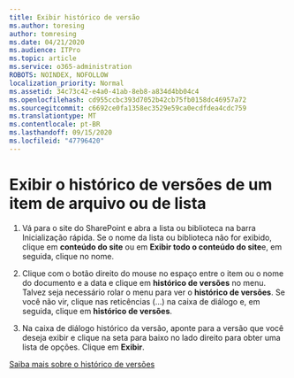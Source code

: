 ```yaml
---
title: Exibir histórico de versão
ms.author: toresing
author: tomresing
ms.date: 04/21/2020
ms.audience: ITPro
ms.topic: article
ms.service: o365-administration
ROBOTS: NOINDEX, NOFOLLOW
localization_priority: Normal
ms.assetid: 34c73c42-e4a0-41ab-8eb8-a834d4bb04c4
ms.openlocfilehash: cd955ccbc393d7052b42cb75fb0158dc46957a72
ms.sourcegitcommit: c6692ce0fa1358ec3529e59ca0ecdfdea4cdc759
ms.translationtype: MT
ms.contentlocale: pt-BR
ms.lasthandoff: 09/15/2020
ms.locfileid: "47796420"
---
```

# <a name="view-version-history-of-a-file-or-list-item"></a>Exibir o histórico de versões de um item de arquivo ou de lista

1. Vá para o site do SharePoint e abra a lista ou biblioteca na barra Inicialização rápida. Se o nome da lista ou biblioteca não for exibido, clique em **conteúdo do site** ou em **Exibir todo o conteúdo do site**e, em seguida, clique no nome.
    
2. Clique com o botão direito do mouse no espaço entre o item ou o nome do documento e a data e clique em **histórico de versões** no menu. Talvez seja necessário rolar o menu para ver o **histórico de versões**. Se você não vir, clique nas reticências (...) na caixa de diálogo e, em seguida, clique em **histórico de versões**.
    
3. Na caixa de diálogo histórico da versão, aponte para a versão que você deseja exibir e clique na seta para baixo no lado direito para obter uma lista de opções. Clique em **Exibir**.
    
[Saiba mais sobre o histórico de versões](https://go.microsoft.com/fwlink/?linkid=875709)
  

